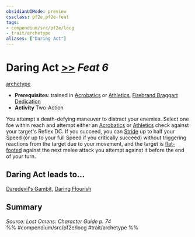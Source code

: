 ```yaml
---
obsidianUIMode: preview
cssclass: pf2e,pf2e-feat
tags:
- compendium/src/pf2e/locg
- trait/archetype
aliases: ["Daring Act"]
---
```

# Daring Act  [>>](/rules/core-rulebook/chapter-9-playing-the-game.md#Actions "Two-Action") *Feat 6*  
[archetype](/rules/traits/archetype.md)  

- **Prerequisites**: trained in [Acrobatics](/compendium/skills.md#Acrobatics) or [Athletics](/compendium/skills.md#Athletics), [Firebrand Braggart Dedication](/compendium/feats/firebrand-braggart-dedication-locg.md)
- **Activity** Two-Action

You attempt a death-defying maneuver to distract your enemies. Select one foe within reach and attempt either an [Acrobatics](/compendium/skills.md#Acrobatics) or [Athletics](/compendium/skills.md#Athletics) check against your target's Reflex DC. If you succeed, you can [Stride](/rules/actions/stride.md) up to half your Speed (or up to your full Speed if you critically succeed) without triggering reactions from the target due to your movement, and the target is [flat-footed](/rules/conditions.md#Flat-footed) against the next melee attack you attempt against it before the end of your turn.

## Daring Act leads to...

[Daredevil's Gambit](/compendium/feats/daredevils-gambit-locg.md), [Daring Flourish](/compendium/feats/daring-flourish-locg.md)

## Summary

*Source: Lost Omens: Character Guide p. 74*  
%% #compendium/src/pf2e/locg #trait/archetype %%